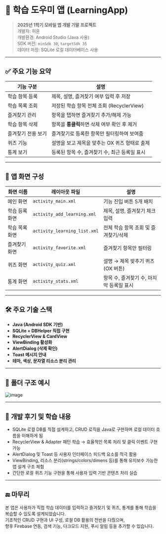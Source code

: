 # 📱 학습 도우미 앱 (LearningApp)

> **2025년 1학기 모바일 앱 개발 기말 프로젝트**  
> 개발자: 허윤  
> 개발환경: Android Studio (Java  사용)  
> SDK 버전: `minSdk 30`, `targetSdk 35`  
> 데이터 저장: SQLite 로컬 데이터베이스 사용

---

## ✅ 주요 기능 요약

| 기능 구분           | 설명 |
|--------------------|------|
| 학습 항목 등록      | 제목, 설명, 즐겨찾기 여부 입력 후 저장 |
| 학습 목록 조회      | 저장된 학습 항목 전체 조회 (RecyclerView) |
| 즐겨찾기 관리       | 항목을 탭하면 즐겨찾기 추가/해제 가능 |
| 학습 항목 삭제       | 항목을 **롱클릭**하면 삭제 여부 확인 후 제거 |
| 즐겨찾기 전용 보기    | 즐겨찾기로 등록한 항목만 필터링하여 보여줌 |
| 퀴즈 기능           | 설명을 보고 제목을 맞추는 OX 퀴즈 형태로 출제 |
| 통계 보기           | 등록된 항목 수, 즐겨찾기 수, 최근 등록일 표시 |

---

## 🧩 앱 화면 구성

| 화면 이름            | 레이아웃 파일              | 설명 |
|---------------------|----------------------------|------|
| 메인 화면            | `activity_main.xml`        | 기능 진입 버튼 5개 배치 |
| 학습 등록 화면       | `activity_add_learning.xml`| 제목, 설명, 즐겨찾기 체크 입력 |
| 학습 목록 화면       | `activity_learning_list.xml` | 전체 학습 항목 조회 및 즐겨찾기/삭제 |
| 즐겨찾기 화면        | `activity_favorite.xml`    | 즐겨찾기 항목만 필터링 |
| 퀴즈 화면            | `activity_quiz.xml`        | 설명 → 제목 맞추기 퀴즈 (OX 버튼) |
| 통계 화면            | `activity_stats.xml`       | 항목 수, 즐겨찾기 수, 마지막 등록일 표시 |

---

## 🛠 주요 기술 스택

- **Java (Android SDK 기반)**
- **SQLite + DBHelper 직접 구현**
- **RecyclerView & CardView**
- **ViewBinding 활성화**
- **AlertDialog (삭제 확인)**
- **Toast 메시지 안내**
- **테마, 색상, 문자열 리소스 분리 관리**

---

## 📁 폴더 구조 예시

![image](https://github.com/user-attachments/assets/eb31ba89-3c6b-4b7b-8fa6-1e522ba0feba)

---

## 🎯 개발 후기 및 학습 내용

- SQLite 로컬 DB를 직접 설계하고, CRUD 로직을 Java로 구현하며 로컬 데이터 흐름을 이해하게 됨
- RecyclerView & Adapter 패턴 학습 → 효율적인 목록 처리 및 클릭 이벤트 구현 가능
- AlertDialog 및 Toast 등 사용자 인터페이스 피드백 요소를 적극 활용
- ViewBinding, 리소스 분리(strings/colors/dimens 등)를 통해 유지보수 가능한 앱 설계 구조 체험
- 간단한 로컬 퀴즈 기능 구현을 통해 사용자 입력 기반 콘텐츠 처리 실습

---

## 🔚 마무리

본 앱은 사용자가 직접 학습 데이터를 입력하고 즐겨찾기 및 퀴즈, 통계를 통해 학습을 복습할 수 있도록 설계되었습니다.  
기초적인 CRUD 구현과 UI 구성, 로컬 DB 활용의 전반을 다뤘으며,  
향후 Firebase 연동, 검색 기능, 다크모드 지원, 푸시 알림 등을 추가할 수 있습니다.

